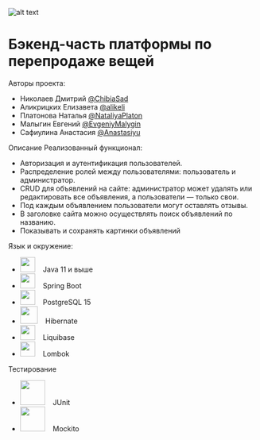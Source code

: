 
![alt text](https://github.com/alikeli/images/blob/main/Screenshot_2022-03-14_at_15.10.20.png) 
# Бэкенд-часть платформы по перепродаже вещей

Авторы проекта:
* Николаев Дмитрий [@ChibiaSad](https://github.com/ChibiaSad)
* Аликрицких Елизавета  [@alikeli](https://github.com/alikeli)
* Платонова Наталья  [@NataliyaPlaton](https://github.com/NataliyaPlaton)
* Малыгин Евгений  [@EvgeniyMalygin](https://github.com/EvgeniyMalygin)
* Сафиулина Анастасия  [@Anastasiyu](https://github.com/Anastasiyu)

Описание
Реализованный функционал:

* Авторизация и аутентификация пользователей.
* Распределение ролей между пользователями: пользователь и администратор.
* CRUD для объявлений на сайте: администратор может удалять или редактировать все объявления, а пользователи — только свои.
* Под каждым объявлением пользователи могут оставлять отзывы.
* В заголовке сайта можно осуществлять поиск объявлений по названию.
* Показывать и сохранять картинки объявлений

Язык и окружение:
* <img src="https://github.com/alikeli/images/blob/main/java.png"  width="30"/> &nbsp;&nbsp;  Java 11 и выше  
* <img src="https://github.com/alikeli/images/blob/main/icons8-spring-boot-48.png" width="30"/> &nbsp;&nbsp; Spring Boot  
* <img src="https://github.com/alikeli/images/blob/main/icons8-postgresql-48.png" width="30"/> &nbsp;&nbsp; PostgreSQL 15
* <img src="https://github.com/alikeli/images/blob/main/hibernate.png" width="35"/> &nbsp;&nbsp; Hibernate  
* <img src="https://github.com/alikeli/images/blob/main/liquibase_logo_icon_247825.png" width="30"/> &nbsp;&nbsp; Liquibase 
* <img src="https://github.com/alikeli/images/blob/main/pb_Hp8ci.jpg" width="30"/> &nbsp;&nbsp;  Lombok 

Тестирование 
* <img src="https://github.com/alikeli/images/blob/main/png-transparent-junit-test-automation-software-testing-unit-testing-software-framework-others-text-trademark-logo.png" width="50"/> &nbsp;&nbsp;  JUnit 
* <img src="https://github.com/alikeli/images/blob/main/logo%402x.png" width="50"/> &nbsp;&nbsp;  Mockito 
